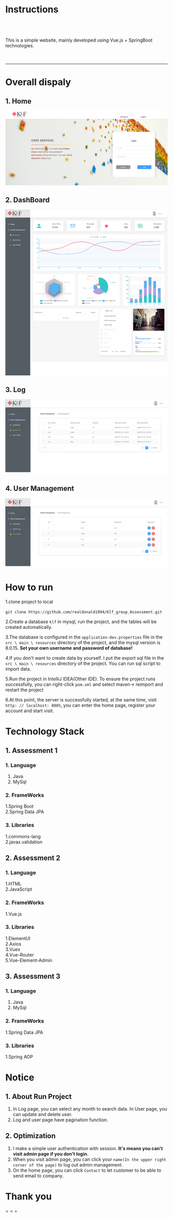 # Instructions


<br>
<br>
<br>
This is a simple website, mainly developed using Vue.js + SpringBoot technologies.

<br>
<br>
<br>

---

# Overall dispaly

## 1. Home

![Home](https://raw.githubusercontent.com/realdonald1994/blog-resources/master/img/Klf_group_Assessment.png)

## 2. DashBoard

![Dashboard](https://raw.githubusercontent.com/realdonald1994/blog-resources/master/img/Klf_group_Assessment(1).png)

## 3. Log

![Log](https://raw.githubusercontent.com/realdonald1994/blog-resources/master/img/Klf_group_Assessment5.png)

## 4. User Management

![UserManagement](https://raw.githubusercontent.com/realdonald1994/blog-resources/master/img/Klf_group_Assessment3.png)


# How to run

1.clone project to local

`git clone https://github.com/realdonald1994/Klf_group_Assessment.git`

2.Create a database `klf` in mysql, run the project, and the tables will be created automatically.
 
3.The database is configured in the `application-dev.properties` file in the` src \ main \ resources` directory of the project, and the mysql version is 8.0.15. <Strong>Set your own username and password of database!</Strong>

4.If you don't want to create data by yourself. I put the export sql file in the ` src \ main \ resources` directory of the project.  You can run sql script to import data.

5.Run the project in IntelliJ IDEA(Other IDE). To ensure the project runs successfully, you can right-click `pom.xml` and select maven-> reimport and restart the project

6.At this point, the server is successfully started, at the same time, visit `http: // localhost: 8085`, you can enter the home page, register your account and start visit.


# Technology Stack

## 1. Assessment 1

### 1. Language

1. Java  
3. MySql  

### 2. FrameWorks

1.Spring Boot  
2.Spring Data JPA  

### 3. Libraries

1.commons-lang  
2.javax.validation  

## 2. Assessment 2

### 1. Language

1.HTML  
2.JavaScript  

### 2. FrameWorks

1.Vue.js

### 3. Libraries

1.ElementUI  
2.Axios  
3.Vuex  
4.Vue-Router  
5.Vue-Element-Admin

## 3. Assessment 3

### 1. Language

1. Java  
3. MySql  

### 2. FrameWorks
 
1.Spring Data JPA  

### 3. Libraries

1.Spring AOP 

# Notice

## 1. About Run Project
  
1. In Log page, you can select any month to search data. In User page, you can update and delete user.  
2. Log and user page have pagination function.

## 2. Optimization

1. I make a simple user authentication with session. <Strong>It's means you can't visit admin page if you don't login.</strong>  
2. When you visit admin page, you can click your `name(In the upper right corner of the page)` to log out admin management.  
3. On the home page, you can click `Contact`  to let customer to be able to send email to company.

# Thank you

:star: :star: :star:
